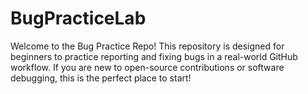 # BugPracticeLab
Welcome to the Bug Practice Repo! This repository is designed for beginners to practice reporting and fixing bugs in a real-world GitHub workflow. If you are new to open-source contributions or software debugging, this is the perfect place to start!
